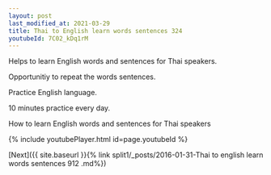 ```yaml
---
layout: post
last_modified_at: 2021-03-29
title: Thai to English learn words sentences 324 
youtubeId: 7C02_kDq1rM
---
```

 
 
Helps to learn English words and sentences for Thai speakers.

Opportunitiy to repeat the words sentences. 

Practice English language. 
 
10 minutes practice every day. 
 
How to learn English words and sentences for Thai speakers 
 
{% include youtubePlayer.html id=page.youtubeId %}
 
 
[Next]({{ site.baseurl }}{% link  split1/_posts/2016-01-31-Thai to english learn words sentences 912 .md%})
 
